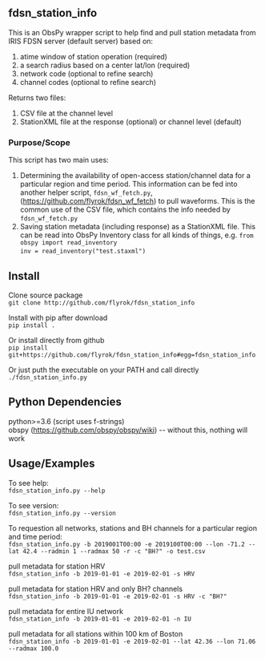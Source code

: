 ## fdsn_station_info ##

This is an ObsPy wrapper script to help find and  pull station metadata from IRIS FDSN
server (default server) based on:
1) atime window of station operation (required)
2) a search radius based on a center lat/lon (required)
3) network code (optional to refine search)
4) channel codes (optional to refine search)

Returns two files:
1) CSV file at the channel level
2) StationXML file at the response (optional) or channel level (default)

### Purpose/Scope ###

This script has two main uses:
1) Determining the availability of open-access station/channel data
for a particular region and time period. This
information can be fed into another helper script, `fdsn_wf_fetch.py`,
(https://github.com/flyrok/fdsn_wf_fetch) to pull waveforms. This
is the common use of the CSV file, which contains the info needed by
`fdsn_wf_fetch.py`
2) Saving station metadata (including response) as a StationXML file. This
can be read into ObsPy Inventory class for all kinds of things, e.g. 
`from obspy import read_inventory`  
`inv = read_inventory("test.staxml")`


## Install ##

Clone source package  
`git clone http://github.com/flyrok/fdsn_station_info`

Install with pip after download  
`pip install .`

Or install directly from github  
`pip install git+https://github.com/flyrok/fdsn_station_info#egg=fdsn_station_info`

Or just puth the executable on your PATH and call directly  
`./fdsn_station_info.py`


## Python Dependencies ##

python>=3.6 (script uses f-strings)  
obspy (https://github.com/obspy/obspy/wiki)
-- without this, nothing will work


## Usage/Examples ##

To see help:  
`fdsn_station_info.py --help`    

To see version:  
`fdsn_station_info.py --version`    

To requestion all networks, stations and BH channels for
a particular region and time period:  
`fdsn_station_info.py -b 2019001T00:00 -e 2019100T00:00 --lon -71.2 --lat 42.4 --radmin 1 --radmax 50 -r -c "BH?" -o test.csv`    

pull metadata for station HRV  
`fdsn_station_info -b 2019-01-01 -e 2019-02-01 -s HRV`

pull metadata for station HRV and only BH? channels  
`fdsn_station_info -b 2019-01-01 -e 2019-02-01 -s HRV -c "BH?" `

pull metadata for entire IU network  
`fdsn_station_info -b 2019-01-01 -e 2019-02-01 -n IU`

pull metadata for all stations within 100 km of Boston  
`fdsn_station_info -b 2019-01-01 -e 2019-02-01 --lat 42.36 --lon 71.06 --radmax 100.0`


